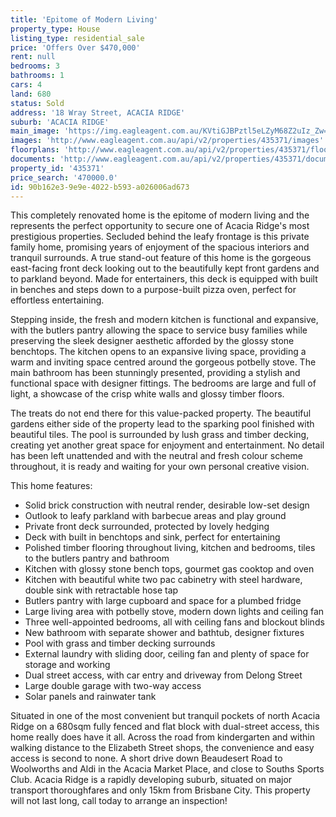 ```yaml
---
title: 'Epitome of Modern Living'
property_type: House
listing_type: residential_sale
price: 'Offers Over $470,000'
rent: null
bedrooms: 3
bathrooms: 1
cars: 4
land: 680
status: Sold
address: '18 Wray Street, ACACIA RIDGE'
suburb: 'ACACIA RIDGE'
main_image: 'https://img.eagleagent.com.au/KVtiGJBPztl5eLZyM68Z2uIz_Zw=/1280x854/smart/https://s3-us-west-2.amazonaws.com/eagleagent-orig/images/6823767/123503166-image-M.jpg'
images: 'http://www.eagleagent.com.au/api/v2/properties/435371/images'
floorplans: 'http://www.eagleagent.com.au/api/v2/properties/435371/floorplans'
documents: 'http://www.eagleagent.com.au/api/v2/properties/435371/documents'
property_id: '435371'
price_search: '470000.0'
id: 90b162e3-9e9e-4022-b593-a026006ad673
---
```

This completely renovated home is the epitome of modern living and the represents the perfect opportunity to secure one of Acacia Ridge's most prestigious properties. Secluded behind the leafy frontage is this private family home, promising years of enjoyment of the spacious interiors and tranquil surrounds. A true stand-out feature of this home is the gorgeous east-facing front deck looking out to the beautifully kept front gardens and to parkland beyond. Made for entertainers, this deck is equipped with built in benches and steps down to a purpose-built pizza oven, perfect for effortless entertaining.

Stepping inside, the fresh and modern kitchen is functional and expansive, with the butlers pantry allowing the space to service busy families while preserving the sleek designer aesthetic afforded by the glossy stone benchtops. The kitchen opens to an expansive living space, providing a warm and inviting space centred around the gorgeous potbelly stove. The main bathroom has been stunningly presented, providing a stylish and functional space with designer fittings. The bedrooms are large and full of light, a showcase of the crisp white walls and glossy timber floors.

The treats do not end there for this value-packed property. The beautiful gardens either side of the property lead to the sparking pool finished with beautiful tiles. The pool is surrounded by lush grass and timber decking, creating yet another great space for enjoyment and entertainment. No detail has been left unattended and with the neutral and fresh colour scheme throughout, it is ready and waiting for your own personal creative vision.

This home features:
*  Solid brick construction with neutral render, desirable low-set design
*  Outlook to leafy parkland with barbecue areas and play ground
*  Private front deck surrounded, protected by lovely hedging
*  Deck with built in benchtops and sink, perfect for entertaining
*  Polished timber flooring throughout living, kitchen and bedrooms, tiles to the butlers pantry and bathroom
*  Kitchen with glossy stone bench tops, gourmet gas cooktop and oven
*  Kitchen with beautiful white two pac cabinetry with steel hardware, double sink with retractable hose tap
*  Butlers pantry with large cupboard and space for a plumbed fridge
*  Large living area with potbelly stove, modern down lights and ceiling fan
*  Three well-appointed bedrooms, all with ceiling fans and blockout blinds
*  New bathroom with separate shower and bathtub, designer fixtures
*  Pool with grass and timber decking surrounds
*  External laundry with sliding door, ceiling fan and plenty of space for storage and working
*  Dual street access, with car entry and driveway from Delong Street
*  Large double garage with two-way access
*  Solar panels and rainwater tank

Situated in one of the most convenient but tranquil pockets of north Acacia Ridge on a 680sqm fully fenced and flat block with dual-street access, this home really does have it all. Across the road from kindergarten and within walking distance to the Elizabeth Street shops, the convenience and easy access is second to none. A short drive down Beaudesert Road to Woolworths and Aldi in the Acacia Market Place, and close to Souths Sports Club. Acacia Ridge is a rapidly developing suburb, situated on major transport thoroughfares and only 15km from Brisbane City. This property will not last long, call today to arrange an inspection!